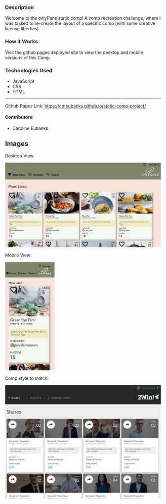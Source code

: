 ### Description
Welcome to the onlyPans static comp! A comp recreation challenge, where I was tasked to re-create the layout of a specific comp (with some creative license liberties).

### How it Works
Visit the github pages deployed site to view the desktop and mobile versions of this Comp

### Technologies Used
- JavaScript
- CSS
- HTML

*********************************************************
Github Pages Link: https://cmeubanks.github.io/static-comp-project/

#### Contributors:
- Caroline Eubanks

## Images

Desktop View:

<img src="assets/desktop-view.png" width="650" >


Mobile View:

<img src="assets/mobile-view.png" height="350" >

Comp style to match:

<img src="assets/comp.png" width="650" >

